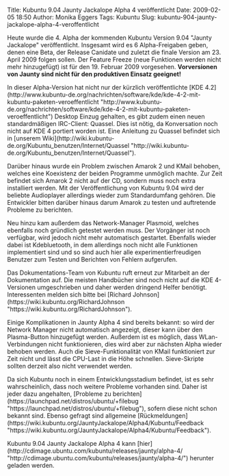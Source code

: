 Title: Kubuntu 9.04 Jaunty Jackalope Alpha 4 veröffentlicht
Date: 2009-02-05 18:50
Author: Monika Eggers
Tags: Kubuntu
Slug: kubuntu-904-jaunty-jackalope-alpha-4-veroffentlicht

Heute wurde die 4. Alpha der kommenden Kubuntu Version 9.04 "Jaunty
Jackalope" veröffentlicht. Insgesamt wird es 6 Alpha-Freigaben geben,
denen eine Beta, der Release Canidate und zuletzt die finale Version am
23. April 2009 folgen sollen. Der Feature Freeze (neue Funktionen werden
nicht mehr hinzugefügt) ist für den 19. Februar 2009 vorgesehen.
**Vorversionen von Jaunty sind nicht für den produktiven Einsatz
geeignet!**

</p>
In dieser Alpha-Version hat nicht nur der kürzlich veröffentlichte [KDE
4.2](http://www.kubuntu-de.org/nachrichten/software/kde/kde-4-2-mit-kubuntu-paketen-veroeffentlicht "http://www.kubuntu-de.org/nachrichten/software/kde/kde-4-2-mit-kubuntu-paketen-veroeffentlicht") Desktop Einzug gehalten, es gibt zudem einen neuen
standardmäßigen IRC-Client: Quassel. Dies ist nötig, da Konversation
noch nicht auf KDE 4 portiert worden ist. Eine Anleitung zu Quassel
befindet sich in [unserem
Wiki](http://wiki.kubuntu-de.org/Kubuntu_benutzen/Internet/Quassel "http://wiki.kubuntu-de.org/Kubuntu_benutzen/Internet/Quassel").

</p>
<!--break--><!--break-->

Darüber hinaus wurde ein Problem zwischen Amarok 2 und KMail behoben,
welches eine Koexistenz der beiden Programme unmöglich machte. Zur Zeit
befindet sich Amarok 2 nicht auf der CD, sondern muss noch extra
installiert werden. Mit der Veröffentlichung von Kubuntu 9.04 wird der
beliebte Audioplayer allerdings wieder zum Standardumfang gehören. Die
Entwickler bitten darüber hinaus darum Amarok zu testen und auftretende
Probleme zu berichten.

</p>
Neu hinzu kam außerdem das Network-Manager Plasmoid, welches ebenfalls
noch gründlich getestet werden muss. Der Vorgänger ist noch verfügbar,
wird jedoch nicht mehr automatisch gestartet. Ebenfalls wieder dabei ist
Kdebluetooth, in dem allerdings noch nicht alle Funktionen implementiert
sind und so sind auch hier alle experimentierfreudigen Benutzer zum
Testen und Berichten von Fehlern aufgerufen.

</p>
Das Dokumentations-Team von Kubuntu ruft erneut zur Mitarbeit an der
Dokumentation auf. Die meisten Handbücher sind noch nicht auf die KDE
4-Versionen umgeschrieben und daher werden dringend Helfer benötigt.
Interessenten melden sich bitte bei [Richard
Johnson](https://wiki.kubuntu.org/RichardJohnson "https://wiki.kubuntu.org/RichardJohnson").

</p>
Einige Komplikationen in Jaunty Alpha 4 sind bereits bekannt: so wird
der Network Manager nicht automatisch angezeigt, dieser kann über den
Plasma-Button hinzugefügt werden. Außerdem ist es möglich, dass
WLan-Verbindungen nicht funktionieren, dies wird aber zur nächsten Alpha
wieder behoben werden. Auch die Sieve-Funktionalität von KMail
funktioniert zur Zeit nicht und lässt die CPU-Last in die Höhe
schnellen. Sieve-Skripte sollten derzeit also nicht verwendet werden.

</p>
Da sich Kubuntu noch in einem Entwicklungsstadium befindet, ist es sehr
wahrscheinlich, dass noch weitere Probleme vorhanden sind. Daher ist
jeder dazu angehalten, [Probleme zu
berichten](https://launchpad.net/distros/ubuntu/+filebug "https://launchpad.net/distros/ubuntu/+filebug"), sofern diese nicht schon bekannt sind. Ebenso gefragt sind
allgemeine
[Rückmeldungen](https://wiki.kubuntu.org/JauntyJackalope/Alpha4/Kubuntu/Feedback "https://wiki.kubuntu.org/JauntyJackalope/Alpha4/Kubuntu/Feedback").

</p>
Kubuntu 9.04 Jaunty Jackalope Alpha 4 kann
[hier](http://cdimage.ubuntu.com/kubuntu/releases/jaunty/alpha-4/ "http://cdimage.ubuntu.com/kubuntu/releases/jaunty/alpha-4/") herunter geladen werden.

</p>


